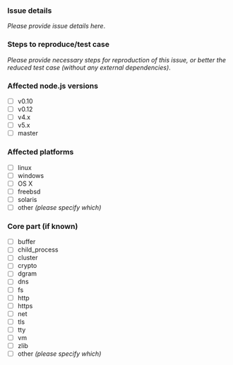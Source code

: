 ### Issue details

_Please provide issue details here_.

### Steps to reproduce/test case

_Please provide necessary steps for reproduction of this issue, or better the
reduced test case (without any external dependencies)_.

### Affected node.js versions

- [ ] v0.10
- [ ] v0.12
- [ ] v4.x
- [ ] v5.x
- [ ] master

### Affected platforms

- [ ] linux
- [ ] windows
- [ ] OS X
- [ ] freebsd
- [ ] solaris
- [ ] other _(please specify which)_

### Core part (if known)

- [ ] buffer
- [ ] child_process
- [ ] cluster
- [ ] crypto
- [ ] dgram
- [ ] dns
- [ ] fs
- [ ] http
- [ ] https
- [ ] net
- [ ] tls
- [ ] tty
- [ ] vm
- [ ] zlib
- [ ] other _(please specify which)_
